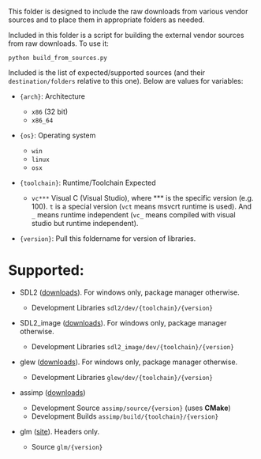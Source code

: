 This folder is designed to include the raw downloads from various vendor sources and to place them in appropriate folders as needed.

Included in this folder is a script for building the external vendor sources from raw downloads. To use it:

```
python build_from_sources.py
```

Included is the list of expected/supported sources (and their `destination/folders` relative to this one). Below are values for variables:

* `{arch}`: Architecture
  * `x86` (32 bit)
  * `x86_64`

* `{os}`: Operating system
  * `win`
  * `linux`
  * `osx`

* `{toolchain}`: Runtime/Toolchain Expected
  * `vc***` Visual C (Visual Studio), where *** is the specific version (e.g. 100). `t` is a special version (`vct` means msvcrt runtime is used). And `_` means runtime independent (`vc_` means compiled with visual studio but runtime independent).

* `{version}`: Pull this foldername for version of libraries.

# Supported:

* SDL2 ([downloads](https://www.libsdl.org/download-2.0.php)). For windows only, package manager otherwise.
  * Development Libraries `sdl2/dev/{toolchain}/{version}`

* SDL2_image ([downloads](https://www.libsdl.org/projects/SDL_image/)). For windows only, package manager otherwise.
  * Development Libraries `sdl2_image/dev/{toolchain}/{version}`
  
* glew ([downloads](http://glew.sourceforge.net/)). For windows only, package manager otherwise.
  * Development Libraries `glew/dev/{toolchain}/{version}`
  
* assimp ([downloads](http://assimp.sourceforge.net/main_downloads.html))
  * Development Source `assimp/source/{version}` (uses **CMake**)
  * Development Builds `assimp/build/{toolchain}/{version}`
  
* glm ([site](http://glm.g-truc.net/0.9.7/index.html)). Headers only.
  * Source `glm/{version}`